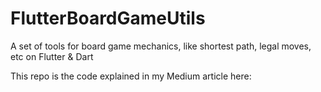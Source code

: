 # FlutterBoardGameUtils
A set of tools for board game mechanics, like shortest path, legal moves, etc on Flutter &amp; Dart

This repo is the code explained in my Medium article here: